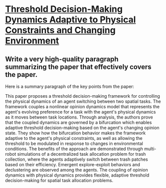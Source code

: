# [Threshold Decision-Making Dynamics Adaptive to Physical Constraints and   Changing Environment](https://arxiv.org/abs/2312.06395)

## Write a very high-quality paragraph summarizing the paper that effectively covers the paper.

 Here is a summary paragraph of the key points from the paper:

This paper proposes a threshold decision-making framework for controlling the physical dynamics of an agent switching between two spatial tasks. The framework couples a nonlinear opinion dynamics model that represents the agent's evolving preference for a task with the agent's physical dynamics as it moves between task locations. Through analysis, the authors prove that the coupled dynamics are governed by a bifurcation which enables adaptive threshold decision-making based on the agent's changing opinion state. They show how the bifurcation behavior makes the framework adaptive to the agent's physical constraints, as well as allowing the threshold to be modulated in response to changes in environmental conditions. The benefits of the approach are demonstrated through multi-robot simulations of a decentralized task allocation problem for trash collection, where the agents adaptively switch between trash patches based on their efficiency. Emergent explore-exploit behaviors and declustering are observed among the agents. The coupling of opinion dynamics with physical dynamics provides flexible, adaptive threshold decision-making for spatial task allocation problems.
